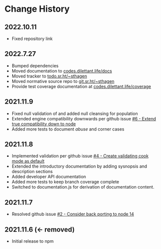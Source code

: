# Change History

## 2022.10.11

* Fixed repository link

## 2022.7.27

* Bumped dependencies
* Moved documentation to [codes.dilettant.life/docs](https://codes.dilettant.life/docs/konfiguroida)
* Moved tracker to [todo.sr.ht/~sthagen](https://todo.sr.ht/~sthagen/konfiguroida)
* Moved normative source repo to [git.sr.ht/~sthagen](https://git.sr.ht/~sthagen/konfiguroida)
* Provide test coverage documentation at [codes.dilettant.life/coverage](https://codes.dilettant.life/coverage/konfiguroida)

## 2021.11.9

* Fixed null validation of and added null cleansing for population
* Extended engine compatibility downwards per github issue [#6 - Extend true compatibility down to node](https://github.com/sthagen/konfiguroida/issues/6)
* Added more tests to document _abuse_ and corner cases

## 2021.11.8

* Implemented validation per github issue [#4 - Create validating cook mode as default](https://github.com/sthagen/konfiguroida/issues/4)
* Extended the introductory documentation by adding sysnopsis and description sections
* Added developer API documentation
* Added more tests to keep branch coverage complete
* Switched to documentation.js for derivation of documentation content.

## 2021.11.7

* Resolved github issue [#2 - Consider back porting to node 14](https://github.com/sthagen/konfiguroida/issues/2)

## 2021.11.6 (&leftarrow; removed)

* Initial release to npm
